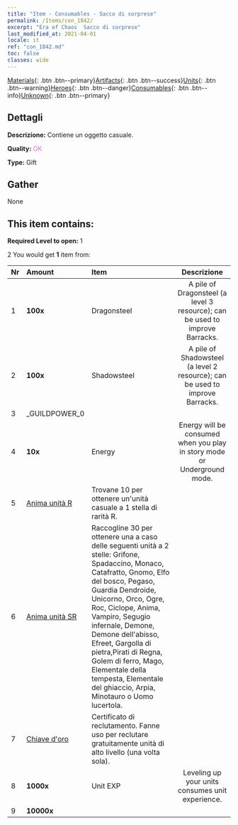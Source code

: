 ```yaml
---
title: "Item - Consumables - Sacco di sorprese"
permalink: /Items/con_1842/
excerpt: "Era of Chaos  Sacco di sorprese"
last_modified_at: 2021-04-01
locale: it
ref: "con_1842.md"
toc: false
classes: wide
---
```

 [Materials](/it/Items/){: .btn .btn--primary}[Artifacts](/it/Items/Artifacts/){: .btn .btn--success}[Units](/it/Items/Units/){: .btn .btn--warning}[Heroes](/it/Items/Heroes/){: .btn .btn--danger}[Consumables](/it/Items/Consumables/){: .btn .btn--info}[Unknown](/it/Items/Unknown/){: .btn .btn--primary}

## Dettagli
 **Descrizione:** Contiene un oggetto casuale.

 **Quality:** <span style="color: #DA70D6">OK</span>

 **Type:** Gift

## Gather

  None

## This item contains:

 **Required Level to open:** 1

 2 You would get **1** item  from:

  | Nr | Amount |     Item    | Descrizione |
  |:---|:-------|:------------|:-----------:|
  | 1 |  **100x** | Dragonsteel | A pile of Dragonsteel (a level 3 resource); can be used to improve Barracks.  | 
  | 2 |  **100x** | Shadowsteel | A pile of Shadowsteel (a level 2 resource); can be used to improve Barracks.  | 
  | 3 | _GUILDPOWER_0 | 
  | 4 |  **10x** | Energy | Energy will be consumed when you play in story mode or Underground mode.  | 
  | 5 | [Anima unità R](/it/Items/con_533/) | Trovane 10 per ottenere un'unità casuale a 1 stella di rarità R. | 
  | 6 | [Anima unità SR](/it/Items/con_534/) | Raccogline 30 per ottenere una a caso delle seguenti unità a 2 stelle: Grifone, Spadaccino, Monaco, Catafratto, Gnomo, Elfo del bosco, Pegaso, Guardia Dendroide, Unicorno, Orco, Ogre, Roc, Ciclope, Anima, Vampiro, Segugio infernale, Demone, Demone dell'abisso, Efreet, Gargolla di pietra,Pirati di Regna, Golem di ferro, Mago, Elementale della tempesta, Elementale del ghiaccio, Arpia, Minotauro o Uomo lucertola. | 
  | 7 | [Chiave d'oro](/it/Items/con_783/) | Certificato di reclutamento. Fanne uso per reclutare gratuitamente unità di alto livello (una volta sola). | 
  | 8 |  **1000x** | Unit EXP | Leveling up your units consumes unit experience.  | 
  | 9 |  **10000x** | <i class="fas fa-coins"/> |  | 

